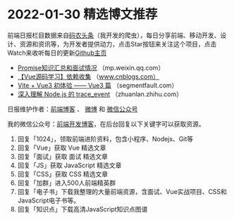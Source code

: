 # 2022-01-30 精选博文推荐

前端日报栏目数据来自[码农头条](http://hao.caibaojian.com.cn/)（我开发的爬虫），每日分享前端、移动开发、设计、资源和资讯等，为开发者提供动力，点击Star按钮来关注这个项目，点击Watch来收听每日的更新[Github主页](https://github.com/kujian/frontendDaily)
* [Promise知识汇总和面试情况](https://mp.weixin.qq.com/s?__biz=Mzg2NjUxOTM2Mg==&mid=2247492689&idx=1&sn=86a65095f742957ef3b7124a91ef2d2c) （mp.weixin.qq.com）
* [【Vue源码学习】依赖收集](https://www.cnblogs.com/songyao666/p/15854431.html) （www.cnblogs.com）
* [Vite + Vue3 初体验 —— Vue3 篇](https://segmentfault.com/a/1190000041349222) （segmentfault.com）
* [深入理解 Node.js 的 trace_event](https://zhuanlan.zhihu.com/p/463029094) （zhuanlan.zhihu.com）

日报维护作者：[前端博客](http://caibaojian.com.cn/) 、 [微博](http://weibo.com/kujian) 和 [微信公众号](https://open.weixin.qq.com/qr/code?username=caibaojian_com)

我的微信公众号：[前端开发博客](https://open.weixin.qq.com/qr/code?username=caibaojian_com)，在后台回复以下关键字可以获取资源。

1. 回复「1024」，领取前端进阶资料，包含小程序、Nodejs、Git等
2. 回复「Vue」获取 Vue 精选文章
3. 回复「面试」获取 面试 精选文章
4. 回复「JS」获取 JavaScript 精选文章
5. 回复「CSS」获取 CSS 精选文章
6. 回复「加群」进入500人前端精英群
7. 回复「电子书」下载我整理的大量前端资源，含面试、Vue实战项目、CSS和JavaScript电子书等。
8. 回复「知识点」下载高清JavaScript知识点图谱